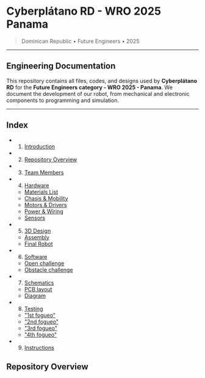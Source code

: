 # Cyberplátano RD - WRO 2025 Panama 

> Dominican Republic • Future Engineers • 2025

---

## Engineering Documentation
This repository contains all files, codes, and designs used by **Cyberplátano RD** for the **Future Engineers category - WRO 2025 - Panama**.  We document the development of our robot, from mechanical and electronic components to programming and simulation.

---
## Index
- 1. [ Introduction](#introduction)  
- 2. [ Repository Overview](#repository-overview)
- 3. [ Team Members](#team-members)  
- 4. [ Hardware](models/)
    - [Materials List](#materials-list)
    - [Chasis & Mobility](#chassis-&-mobility)
    - [Motors & Drivers](#motors-&-drivers)
    - [Power & Wiring](#power-&-wiring)
    - [Sensors](#sensors)
- 5. [ 3D Design](models/)
    - [Assembly](#assembly)
    - [Final Robot](#final-robot)
- 6. [ Software](src/)
    - [Open challenge](#open-challenge)
    - [Obstacle challenge](#obstacle-challenge)
- 7. [ Schematics](schems/) 
    - [PCB layout](#pcb-layout)
    - [Diagram](#diagram)
- 8. [ Testing](extras/)
    - ["1st fogueo"](#"1st-fogueo")
    - ["2nd fogueo"](#"2nd-fogueo")
    - ["3rd fogueo"](#"3rd-fogueo")
    - ["4th fogueo"](#"4th-fogueo")
- 9. [ Instructions](extras/)

##  Repository Overview
